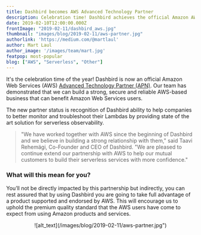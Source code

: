 ```yaml
---
title: Dashbird becomes AWS Advanced Technology Partner
description: Celebration time! Dashbird achieves the official Amazon AWS Advanced Technology Partner status 
date: 2019-02-10T12:00:00.000Z
frontImage: "2019-02-11/dashbird_aws.jpg"
thumbnail: "images/blog/2019-02-11/aws-partner.jpg"
authorlink: 'https://medium.com/@martlaul'
author: Mart Laul
author_image: '/images/team/mart.jpg'
featpop: most-popular
blog: ["AWS", "Serverless", "Other"]
---
```


It's the celebration time of the year! Dashbird is now an official Amazon Web Services (AWS) [Advanced Technology Partner (APN)](https://aws.amazon.com/partners/find/partnerdetails/?n=Dashbird&id=0010L00001rCurgQAC). Our team has demonstrated that we can build a strong, secure and reliable AWS-based business that can benefit Amazon Web Services users.

The new partner status is recognition of Dashbird ability to help companies to better monitor and troubleshoot their Lambdas by providing state of the art solution for serverless observability.

> "We have worked together with AWS since the beginning of Dashbird and we believe in building a strong relationship with them," said Taavi Rehemägi, Co-Founder and CEO of Dashbird. "We are pleased to continue extend our partnership with AWS to help our mutual customers to build their serverless services with more confidence."

### What will this mean for you?
You’ll not be directly impacted by this partnership but indirectly, you can rest assured that by using Dashbird you are going to take full advantage of a product supported and endorsed by AWS. This will encourage us to uphold the premium quality standard that the AWS users have come to expect from using Amazon products and services.

<center>![alt_text](/images/blog/2019-02-11/aws-partner.jpg")</center>